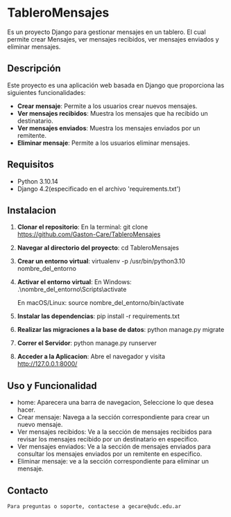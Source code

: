 # TableroMensajes

Es un proyecto Django para gestionar mensajes en un tablero. El cual permite crear Mensajes, ver mensajes recibidos, ver mensajes enviados y eliminar mensajes.

## Descripción

Este proyecto es una aplicación web basada en Django que proporciona las siguientes funcionalidades:
- **Crear mensaje**: Permite a los usuarios crear nuevos mensajes.
- **Ver mensajes recibidos**: Muestra los mensajes que ha recibido un destinatario.
- **Ver mensajes enviados**: Muestra los mensajes enviados por un remitente.
- **Eliminar mensaje**: Permite a los usuarios eliminar mensajes.

## Requisitos

- Python 3.10.14
- Django 4.2(especificado en el archivo 'requirements.txt')

## Instalacion

1. **Clonar el repositorio**:
En la terminal:
   git clone https://github.com/Gaston-Care/TableroMensajes

2. **Navegar al directorio del proyecto**:
    cd TableroMensajes

3. **Crear un entorno virtual**:
    virtualenv -p /usr/bin/python3.10 nombre_del_entorno

4. **Activar el entorno virtual**:
    En Windows: 
    .\nombre_del_entorno\Scripts\activate

    En macOS/Linux:
    source nombre_del_entorno/bin/activate

5. **Instalar las dependencias**:
    pip install -r requirements.txt

6. **Realizar las migraciones a la base de datos**:
    python manage.py migrate

7. **Correr el Servidor**:
    python manage.py runserver

8. **Acceder a la Aplicacion**:
    Abre el navegador y visita http://127.0.0.1:8000/

## Uso y Funcionalidad
- home: Aparecera una barra de navegacion, Seleccione lo que desea hacer.
- Crear mensaje: Navega a la sección correspondiente para crear un nuevo mensaje.
- Ver mensajes recibidos: Ve a la sección de mensajes recibidos para revisar los mensajes recibido por un destinatario en especifico.
- Ver mensajes enviados: Ve a la sección de mensajes enviados para consultar los mensajes enviados por un remitente en especifico.
- Eliminar mensaje: ve a la sección correspondiente para eliminar un mensaje.

## Contacto
    Para preguntas o soporte, contactese a gecare@udc.edu.ar